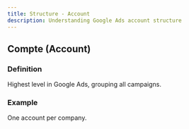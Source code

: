 ```yaml
---
title: Structure - Account
description: Understanding Google Ads account structure
---
```


## Compte (Account)

### Definition
Highest level in Google Ads, grouping all campaigns.

### Example
One account per company.